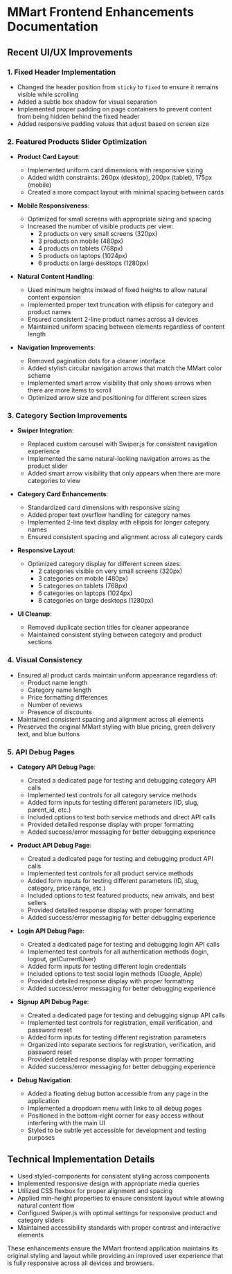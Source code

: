 # MMart Frontend Enhancements Documentation

## Recent UI/UX Improvements

### 1. Fixed Header Implementation
- Changed the header position from `sticky` to `fixed` to ensure it remains visible while scrolling
- Added a subtle box shadow for visual separation
- Implemented proper padding on page containers to prevent content from being hidden behind the fixed header
- Added responsive padding values that adjust based on screen size

### 2. Featured Products Slider Optimization
- **Product Card Layout**:
  - Implemented uniform card dimensions with responsive sizing
  - Added width constraints: 260px (desktop), 200px (tablet), 175px (mobile)
  - Created a more compact layout with minimal spacing between cards

- **Mobile Responsiveness**:
  - Optimized for small screens with appropriate sizing and spacing
  - Increased the number of visible products per view:
    - 2 products on very small screens (320px)
    - 3 products on mobile (480px)
    - 4 products on tablets (768px)
    - 5 products on laptops (1024px)
    - 6 products on large desktops (1280px)

- **Natural Content Handling**:
  - Used minimum heights instead of fixed heights to allow natural content expansion
  - Implemented proper text truncation with ellipsis for category and product names
  - Ensured consistent 2-line product names across all devices
  - Maintained uniform spacing between elements regardless of content length

- **Navigation Improvements**:
  - Removed pagination dots for a cleaner interface
  - Added stylish circular navigation arrows that match the MMart color scheme
  - Implemented smart arrow visibility that only shows arrows when there are more items to scroll
  - Optimized arrow size and positioning for different screen sizes

### 3. Category Section Improvements
- **Swiper Integration**:
  - Replaced custom carousel with Swiper.js for consistent navigation experience
  - Implemented the same natural-looking navigation arrows as the product slider
  - Added smart arrow visibility that only appears when there are more categories to view

- **Category Card Enhancements**:
  - Standardized card dimensions with responsive sizing
  - Added proper text overflow handling for category names
  - Implemented 2-line text display with ellipsis for longer category names
  - Ensured consistent spacing and alignment across all category cards

- **Responsive Layout**:
  - Optimized category display for different screen sizes:
    - 2 categories visible on very small screens (320px)
    - 3 categories on mobile (480px)
    - 5 categories on tablets (768px)
    - 6 categories on laptops (1024px)
    - 8 categories on large desktops (1280px)

- **UI Cleanup**:
  - Removed duplicate section titles for cleaner appearance
  - Maintained consistent styling between category and product sections

### 4. Visual Consistency
- Ensured all product cards maintain uniform appearance regardless of:
  - Product name length
  - Category name length
  - Price formatting differences
  - Number of reviews
  - Presence of discounts
- Maintained consistent spacing and alignment across all elements
- Preserved the original MMart styling with blue pricing, green delivery text, and blue buttons

### 5. API Debug Pages
- **Category API Debug Page**:
  - Created a dedicated page for testing and debugging category API calls
  - Implemented test controls for all category service methods
  - Added form inputs for testing different parameters (ID, slug, parent_id, etc.)
  - Included options to test both service methods and direct API calls
  - Provided detailed response display with proper formatting
  - Added success/error messaging for better debugging experience

- **Product API Debug Page**:
  - Created a dedicated page for testing and debugging product API calls
  - Implemented test controls for all product service methods
  - Added form inputs for testing different parameters (ID, slug, category, price range, etc.)
  - Included options to test featured products, new arrivals, and best sellers
  - Provided detailed response display with proper formatting
  - Added success/error messaging for better debugging experience

- **Login API Debug Page**:
  - Created a dedicated page for testing and debugging login API calls
  - Implemented test controls for all authentication methods (login, logout, getCurrentUser)
  - Added form inputs for testing different login credentials
  - Included options to test social login methods (Google, Apple)
  - Provided detailed response display with proper formatting
  - Added success/error messaging for better debugging experience

- **Signup API Debug Page**:
  - Created a dedicated page for testing and debugging signup API calls
  - Implemented test controls for registration, email verification, and password reset
  - Added form inputs for testing different registration parameters
  - Organized into separate sections for registration, verification, and password reset
  - Provided detailed response display with proper formatting
  - Added success/error messaging for better debugging experience

- **Debug Navigation**:
  - Added a floating debug button accessible from any page in the application
  - Implemented a dropdown menu with links to all debug pages
  - Positioned in the bottom-right corner for easy access without interfering with the main UI
  - Styled to be subtle yet accessible for development and testing purposes

## Technical Implementation Details
- Used styled-components for consistent styling across components
- Implemented responsive design with appropriate media queries
- Utilized CSS flexbox for proper alignment and spacing
- Applied min-height properties to ensure consistent layout while allowing natural content flow
- Configured Swiper.js with optimal settings for responsive product and category sliders
- Maintained accessibility standards with proper contrast and interactive elements

These enhancements ensure the MMart frontend application maintains its original styling and layout while providing an improved user experience that is fully responsive across all devices and browsers.
